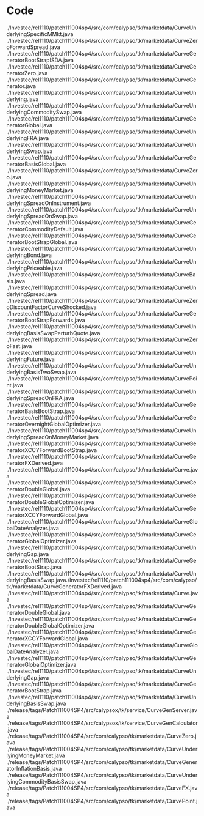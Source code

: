 # Code

./Investec/rel1110/patch111004sp4/src/com/calypso/tk/marketdata/CurveUnderlyingSpecificMMkt.java
./Investec/rel1110/patch111004sp4/src/com/calypso/tk/marketdata/CurveZeroForwardSpread.java
./Investec/rel1110/patch111004sp4/src/com/calypso/tk/marketdata/CurveGeneratorBootStrapISDA.java
./Investec/rel1110/patch111004sp4/src/com/calypso/tk/marketdata/CurveGeneratorZero.java
./Investec/rel1110/patch111004sp4/src/com/calypso/tk/marketdata/CurveGenerator.java
./Investec/rel1110/patch111004sp4/src/com/calypso/tk/marketdata/CurveUnderlying.java
./Investec/rel1110/patch111004sp4/src/com/calypso/tk/marketdata/CurveUnderlyingCommoditySwap.java
./Investec/rel1110/patch111004sp4/src/com/calypso/tk/marketdata/CurveGeneratorGlobal.java
./Investec/rel1110/patch111004sp4/src/com/calypso/tk/marketdata/CurveUnderlyingFRA.java
./Investec/rel1110/patch111004sp4/src/com/calypso/tk/marketdata/CurveUnderlyingSwap.java
./Investec/rel1110/patch111004sp4/src/com/calypso/tk/marketdata/CurveGeneratorBasisGlobal.java
./Investec/rel1110/patch111004sp4/src/com/calypso/tk/marketdata/CurveZero.java
./Investec/rel1110/patch111004sp4/src/com/calypso/tk/marketdata/CurveUnderlyingMoneyMarket.java
./Investec/rel1110/patch111004sp4/src/com/calypso/tk/marketdata/CurveUnderlyingSpreadOnInstrument.java
./Investec/rel1110/patch111004sp4/src/com/calypso/tk/marketdata/CurveUnderlyingSpreadOnSwap.java
./Investec/rel1110/patch111004sp4/src/com/calypso/tk/marketdata/CurveGeneratorCommodityDefault.java
./Investec/rel1110/patch111004sp4/src/com/calypso/tk/marketdata/CurveGeneratorBootStrapGlobal.java
./Investec/rel1110/patch111004sp4/src/com/calypso/tk/marketdata/CurveUnderlyingBond.java
./Investec/rel1110/patch111004sp4/src/com/calypso/tk/marketdata/CurveUnderlyingPriceable.java
./Investec/rel1110/patch111004sp4/src/com/calypso/tk/marketdata/CurveBasis.java
./Investec/rel1110/patch111004sp4/src/com/calypso/tk/marketdata/CurveUnderlyingSpread.java
./Investec/rel1110/patch111004sp4/src/com/calypso/tk/marketdata/CurveZeroDiscountFactorCurveShocked.java
./Investec/rel1110/patch111004sp4/src/com/calypso/tk/marketdata/CurveGeneratorBootStrapForwards.java
./Investec/rel1110/patch111004sp4/src/com/calypso/tk/marketdata/CurveUnderlyingBasisSwapPerturbQuote.java
./Investec/rel1110/patch111004sp4/src/com/calypso/tk/marketdata/CurveZeroFast.java
./Investec/rel1110/patch111004sp4/src/com/calypso/tk/marketdata/CurveUnderlyingFuture.java
./Investec/rel1110/patch111004sp4/src/com/calypso/tk/marketdata/CurveUnderlyingBasisTwoSwap.java
./Investec/rel1110/patch111004sp4/src/com/calypso/tk/marketdata/CurvePoint.java
./Investec/rel1110/patch111004sp4/src/com/calypso/tk/marketdata/CurveUnderlyingSpreadOnFRA.java
./Investec/rel1110/patch111004sp4/src/com/calypso/tk/marketdata/CurveGeneratorBasisBootStrap.java
./Investec/rel1110/patch111004sp4/src/com/calypso/tk/marketdata/CurveGeneratorOvernightGlobalOptimizer.java
./Investec/rel1110/patch111004sp4/src/com/calypso/tk/marketdata/CurveUnderlyingSpreadOnMoneyMarket.java
./Investec/rel1110/patch111004sp4/src/com/calypso/tk/marketdata/CurveGeneratorXCCYForwardBootStrap.java
./Investec/rel1110/patch111004sp4/src/com/calypso/tk/marketdata/CurveGeneratorFXDerived.java
./Investec/rel1110/patch111004sp4/src/com/calypso/tk/marketdata/Curve.java
./Investec/rel1110/patch111004sp4/src/com/calypso/tk/marketdata/CurveGeneratorDoubleGlobal.java
./Investec/rel1110/patch111004sp4/src/com/calypso/tk/marketdata/CurveGeneratorDoubleGlobalOptimizer.java
./Investec/rel1110/patch111004sp4/src/com/calypso/tk/marketdata/CurveGeneratorXCCYForwardGlobal.java
./Investec/rel1110/patch111004sp4/src/com/calypso/tk/marketdata/CurveGlobalDateAnalyzer.java
./Investec/rel1110/patch111004sp4/src/com/calypso/tk/marketdata/CurveGeneratorGlobalOptimizer.java
./Investec/rel1110/patch111004sp4/src/com/calypso/tk/marketdata/CurveUnderlyingGap.java
./Investec/rel1110/patch111004sp4/src/com/calypso/tk/marketdata/CurveGeneratorBootStrap.java
./Investec/rel1110/patch111004sp4/src/com/calypso/tk/marketdata/CurveUnderlyingBasisSwap.java./Investec/rel1110/patch111004sp4/src/com/calypso/tk/marketdata/CurveGeneratorFXDerived.java
./Investec/rel1110/patch111004sp4/src/com/calypso/tk/marketdata/Curve.java
./Investec/rel1110/patch111004sp4/src/com/calypso/tk/marketdata/CurveGeneratorDoubleGlobal.java
./Investec/rel1110/patch111004sp4/src/com/calypso/tk/marketdata/CurveGeneratorDoubleGlobalOptimizer.java
./Investec/rel1110/patch111004sp4/src/com/calypso/tk/marketdata/CurveGeneratorXCCYForwardGlobal.java
./Investec/rel1110/patch111004sp4/src/com/calypso/tk/marketdata/CurveGlobalDateAnalyzer.java
./Investec/rel1110/patch111004sp4/src/com/calypso/tk/marketdata/CurveGeneratorGlobalOptimizer.java
./Investec/rel1110/patch111004sp4/src/com/calypso/tk/marketdata/CurveUnderlyingGap.java
./Investec/rel1110/patch111004sp4/src/com/calypso/tk/marketdata/CurveGeneratorBootStrap.java
./Investec/rel1110/patch111004sp4/src/com/calypso/tk/marketdata/CurveUnderlyingBasisSwap.java
./release/tags/Patch111004SP4/src/calypsox/tk/service/CurveGenServer.java
./release/tags/Patch111004SP4/src/calypsox/tk/service/CurveGenCalculator.java
./release/tags/Patch111004SP4/src/com/calypso/tk/marketdata/CurveZero.java
./release/tags/Patch111004SP4/src/com/calypso/tk/marketdata/CurveUnderlyingMoneyMarket.java
./release/tags/Patch111004SP4/src/com/calypso/tk/marketdata/CurveGeneratorInflationBasis.java
./release/tags/Patch111004SP4/src/com/calypso/tk/marketdata/CurveUnderlyingCommodityBasisSwap.java
./release/tags/Patch111004SP4/src/com/calypso/tk/marketdata/CurveFX.java
./release/tags/Patch111004SP4/src/com/calypso/tk/marketdata/CurvePoint.java

